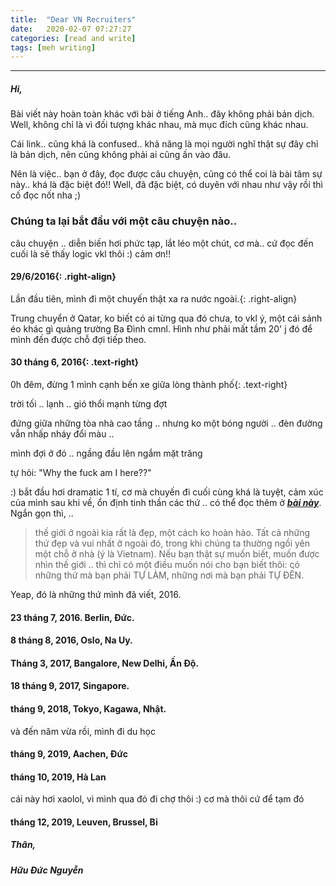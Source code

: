 ```yaml
---
title:  "Dear VN Recruiters"
date:   2020-02-07 07:27:27
categories: [read and write]
tags: [meh writing]
---
```


-------
##### ***Hi,***

Bài viết này hoàn toàn khác với bài ở tiếng Anh.. đây không phải bản dịch. Well, không chỉ là vì đối tượng khác nhau, mà mục đích cũng khác nhau.

Cái link.. cũng khá là confused.. khả năng là mọi người nghĩ thật sự đây chỉ là bản dịch, nên cũng không phải ai cũng ấn vào đâu.

Nên là việc.. bạn ở đây, đọc được câu chuyện, cũng có thể coi là bài tâm sự này.. khá là đặc biệt đó!! Well, đã đặc biệt, có duyên với nhau như vậy rồi thì cố đọc nốt nha ;)

### Chúng ta lại bắt đầu với một câu chuyện nào..
câu chuyện .. diễn biến hơi phức tạp, lắt léo một chút, cơ mà.. cứ đọc đến cuối là sẽ thấy logic vkl thôi :) cảm ơn!!

#### **29/6/2016**{: .right-align}
Lần đầu tiên, mình đi một chuyến thật xa ra nước ngoài.{: .right-align}

Trung chuyển ở Qatar, ko biết có ai từng qua đó chưa, to vkl ý, một cái sảnh éo khác gì quảng trường Ba Đình cmnl. Hình như phải mất tầm 20' j đó để mình đến được chỗ đợi tiếp theo.

#### **30 tháng 6, 2016**{: .text-right}
0h đêm, đừng 1 mình cạnh bến xe giữa lòng thành phố{: .text-right}

trời tối .. lạnh .. gió thổi mạnh từng đợt

đứng giữa những tòa nhà cao tầng .. nhưng ko một bóng người .. đèn đường vẫn nhấp nháy đổi màu ..

mình đợi ở đó .. ngầng đầu lên ngắm mặt trăng

tự hỏi: "Why the fuck am I here??"

:) bắt đầu hơi dramatic 1 tí, cơ mà chuyến đi cuối cùng khá là tuyệt, cảm xúc của mình sau khi về, ổn định tinh thần các thứ .. có thể đọc thêm ở ***[bài này](https://duken72.github.io/2016/poland/)***. Ngắn gọn thì, ..
> thế giới ở ngoài kia rất là đẹp, một cách ko hoàn hảo. Tất cả những thứ đẹp và vui nhất ở ngoài đó, trong khi chúng ta thường ngồi yên một chỗ ở nhà (ý là Vietnam). Nếu bạn thật sự muốn biết, muốn được nhìn thế giới .. thì chỉ có một điều muốn nói cho bạn biết thôi: có những thứ mà bạn phải TỰ LÀM, những nơi mà bạn phải TỰ ĐẾN.

Yeap, đó là những thứ mình đã viết, 2016.

#### 23 tháng 7, 2016. Berlin, Đức.
#### 8 tháng 8, 2016, Oslo, Na Uy.

#### Tháng 3, 2017, Bangalore, New Delhi, Ấn Độ.
#### 18 tháng 9, 2017, Singapore.
#### tháng 9, 2018, Tokyo, Kagawa, Nhật.
và đến năm vừa rồi, mình đi du học
#### tháng 9, 2019, Aachen, Đức
#### tháng 10, 2019, Hà Lan
cái này hơi xaolol, vì mình qua đó đi chợ thôi :) cơ mà thôi cứ để tạm đó
#### tháng 12, 2019, Leuven, Brussel, Bỉ




##### ***Thân,***
##### *Hữu Đức Nguyễn*
